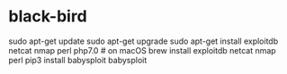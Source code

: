 # black-bird
sudo apt-get update sudo apt-get upgrade sudo apt-get install exploitdb netcat nmap perl php7.0   # on macOS brew install exploitdb netcat nmap perl  pip3 install babysploit babysploit
